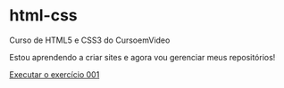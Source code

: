 # html-css
 Curso de HTML5 e CSS3 do CursoemVideo

 Estou aprendendo a criar sites e agora vou gerenciar meus repositórios!

 <a href="https://vinicius160703.github.io/html-css/exercicios/ex001/index.html">Executar o exercício 001</a>